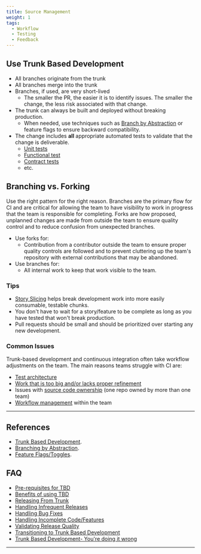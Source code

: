 ```yaml
---
title: Source Management
weight: 1
tags:
  - Workflow
  - Testing
  - Feedback
---
```


## Use Trunk Based Development

- All branches originate from the trunk
- All branches merge into the trunk
- Branches, if used, are very short-lived
  - The smaller the PR, the easier it is to identify issues. The smaller the change, the less risk associated with that change.
- The trunk can always be built and deployed without breaking production.
  - When needed, use techniques such as [Branch by Abstraction](https://www.branchbyabstraction.com/) or feature flags to ensure backward compatibility.
- The change includes __all__ appropriate automated tests to validate that the change is deliverable.
  - [Unit tests](/testing/unit)
  - [Functional test](/testing/functional)
  - [Contract tests](/testing/contract)
  - etc.
  
## Branching vs. Forking

Use the right pattern for the right reason. Branches are the primary flow for CI
  and are critical for allowing the team to have visibility to work in progress that the team is responsible for completing. Forks
  are how proposed, unplanned changes are made from outside the team to ensure quality control and to reduce confusion from
  unexpected branches.

- Use forks for:
  - Contribution from a contributor outside the team to ensure proper quality controls are followed and to prevent
      cluttering up the team's repository with external contributions that may be abandoned.
- Use branches for:
  - All internal work to keep that work visible to the team.

### Tips

- [Story Slicing](/docs/work-decomposition/story-slicing) helps break
  development work into more easily consumable, testable chunks.
- You don't have to wait for a story/feature to be complete as long as you have tested
  that won't break production.
- Pull requests should be small and should be prioritized over starting any new development.

### Common Issues

Trunk-based development and continuous integration often take workflow adjustments on the team.
The main reasons teams struggle with CI are:

- [Test architecture](/testing)
- [Work that is too big and/or lacks proper refinement](/docs/work-decomposition/work-breakdown)
- Issues with [source code ownership](/docs/workflow-management/source-ownership) (one repo owned by more than one team)
- [Workflow management](/docs/workflow-management/) within the team

---

## References

- [Trunk Based Development](https://trunkbaseddevelopment.com/).
- [Branching by Abstraction](https://www.branchbyabstraction.com/).
- [Feature Flags/Toggles](https://martinfowler.com/articles/feature-toggles.html).

## FAQ

- [Pre-requisites for TBD](https://trunkbaseddevelopment.com/deciding-factors/)
- [Benefits of using TBD](https://trunkbaseddevelopment.com/5-min-overview/)
- [Releasing From Trunk](https://trunkbaseddevelopment.com/release-from-trunk/)
- [Handling Infrequent Releases](https://trunkbaseddevelopment.com/youre-doing-it-wrong/#cherry-pick-of-bug-fixes-from-release-branches-to-the-trunk)
- [Handling Bug Fixes](https://trunkbaseddevelopment.com/branch-for-release/#fix-production-bugs-on-trunk)
- [Handling Incomplete Code/Features](https://trunkbaseddevelopment.com/feature-flags/)
- [Validating Release Quality](https://trunkbaseddevelopment.com/continuous-integration/#ci-services-bots-verifying-human-actions)
- [Transitioning to Trunk Based Development](https://medium.com/super-dispatch/the-transition-to-trunk-based-development-c131fd3ae361)
- [Trunk Based Development- You're doing it wrong](https://trunkbaseddevelopment.com/youre-doing-it-wrong/)

---
